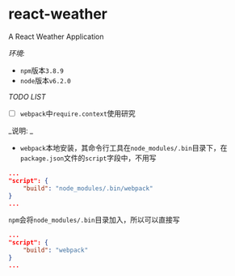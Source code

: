 # react-weather
A React Weather Application

_环境:_

*	`npm`版本`3.8.9`
*	`node`版本`v6.2.0`

_TODO LIST_

* [ ] `webpack`中`require.context`使用研究



_说明: _

* `webpack`本地安装，其命令行工具在`node_modules/.bin`目录下，在`package.json`文件的`script`字段中，不用写

```json
...
"script": {
	"build": "node_modules/.bin/webpack"
}
...
```


`npm`会将`node_modules/.bin`目录加入，所以可以直接写

```json
...
"script": {
	"build": "webpack"
}
...
```



